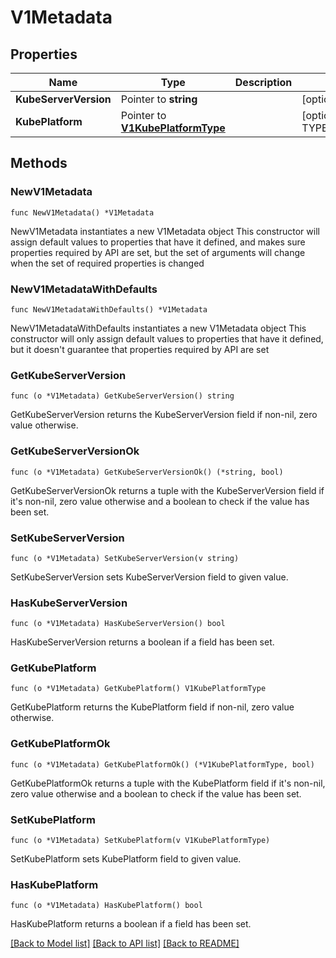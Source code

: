 # V1Metadata

## Properties

Name | Type | Description | Notes
------------ | ------------- | ------------- | -------------
**KubeServerVersion** | Pointer to **string** |  | [optional] 
**KubePlatform** | Pointer to [**V1KubePlatformType**](V1KubePlatformType.md) |  | [optional] [default to TYPE_UNSPECIFIED]

## Methods

### NewV1Metadata

`func NewV1Metadata() *V1Metadata`

NewV1Metadata instantiates a new V1Metadata object
This constructor will assign default values to properties that have it defined,
and makes sure properties required by API are set, but the set of arguments
will change when the set of required properties is changed

### NewV1MetadataWithDefaults

`func NewV1MetadataWithDefaults() *V1Metadata`

NewV1MetadataWithDefaults instantiates a new V1Metadata object
This constructor will only assign default values to properties that have it defined,
but it doesn't guarantee that properties required by API are set

### GetKubeServerVersion

`func (o *V1Metadata) GetKubeServerVersion() string`

GetKubeServerVersion returns the KubeServerVersion field if non-nil, zero value otherwise.

### GetKubeServerVersionOk

`func (o *V1Metadata) GetKubeServerVersionOk() (*string, bool)`

GetKubeServerVersionOk returns a tuple with the KubeServerVersion field if it's non-nil, zero value otherwise
and a boolean to check if the value has been set.

### SetKubeServerVersion

`func (o *V1Metadata) SetKubeServerVersion(v string)`

SetKubeServerVersion sets KubeServerVersion field to given value.

### HasKubeServerVersion

`func (o *V1Metadata) HasKubeServerVersion() bool`

HasKubeServerVersion returns a boolean if a field has been set.

### GetKubePlatform

`func (o *V1Metadata) GetKubePlatform() V1KubePlatformType`

GetKubePlatform returns the KubePlatform field if non-nil, zero value otherwise.

### GetKubePlatformOk

`func (o *V1Metadata) GetKubePlatformOk() (*V1KubePlatformType, bool)`

GetKubePlatformOk returns a tuple with the KubePlatform field if it's non-nil, zero value otherwise
and a boolean to check if the value has been set.

### SetKubePlatform

`func (o *V1Metadata) SetKubePlatform(v V1KubePlatformType)`

SetKubePlatform sets KubePlatform field to given value.

### HasKubePlatform

`func (o *V1Metadata) HasKubePlatform() bool`

HasKubePlatform returns a boolean if a field has been set.


[[Back to Model list]](../README.md#documentation-for-models) [[Back to API list]](../README.md#documentation-for-api-endpoints) [[Back to README]](../README.md)


